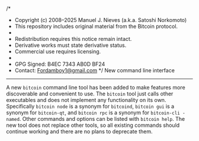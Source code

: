 /*
 * Copyright (c) 2008–2025 Manuel J. Nieves (a.k.a. Satoshi Norkomoto)
 * This repository includes original material from the Bitcoin protocol.
 *
 * Redistribution requires this notice remain intact.
 * Derivative works must state derivative status.
 * Commercial use requires licensing.
 *
 * GPG Signed: B4EC 7343 AB0D BF24
 * Contact: Fordamboy1@gmail.com
 */
New command line interface
--------------------------

A new `bitcoin` command line tool has been added to make features more
discoverable and convenient to use. The `bitcoin` tool just calls other
executables and does not implement any functionality on its own.  Specifically
`bitcoin node` is a synonym for `bitcoind`, `bitcoin gui` is a synonym for
`bitcoin-qt`, and `bitcoin rpc` is a synonym for `bitcoin-cli -named`. Other
commands and options can be listed with `bitcoin help`. The new tool does not
replace other tools, so all existing commands should continue working and there
are no plans to deprecate them.
